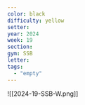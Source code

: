 ```yaml
---
color: black
difficulty: yellow
setter:
year: 2024
week: 19
section:
gym: SSB
letter:
tags: 
  - "empty"
---
```

![[2024-19-SSB-W.png]]
